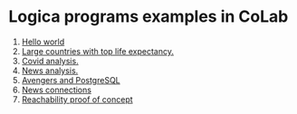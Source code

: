 <!--
Copyright 2020 Google LLC

Licensed under the Apache License, Version 2.0 (the "License");
you may not use this file except in compliance with the License.
You may obtain a copy of the License at

     http://www.apache.org/licenses/LICENSE-2.0

Unless required by applicable law or agreed to in writing, software
distributed under the License is distributed on an "AS IS" BASIS,
WITHOUT WARRANTIES OR CONDITIONS OF ANY KIND, either express or implied.
See the License for the specific language governing permissions and
limitations under the License.
-->

# Logica programs examples in CoLab

1. [Hello world](https://colab.research.google.com/github/EvgSkv/logica/blob/main/examples/Logica_example_Hello_World.ipynb)
1. [Large countries with top life expectancy.](https://colab.research.google.com/github/EvgSkv/logica/blob/main/examples/Logica_example_Life_expectency.ipynb)
1. [Covid analysis.](https://colab.research.google.com/github/EvgSkv/logica/blob/main/examples/Logica_example_Covid_Analysis.ipynb)
1. [News analysis.](https://colab.research.google.com/github/EvgSkv/logica/blob/main/examples/Logica_example_News_Clusters.ipynb)
1. [Avengers and PostgreSQL](https://colab.research.google.com/github/EvgSkv/logica/blob/main/examples/Logica_example_Avengers_and_PostgreSQL.ipynb)
1. [News connections](https://colab.research.google.com/github/EvgSkv/logica/blob/main/examples/Logica_example_News_connections.ipynb)
1. [Reachability proof of concept](https://colab.research.google.com/github/EvgSkv/logica/blob/main/examples/Logica_example_Reachability.ipynb)
